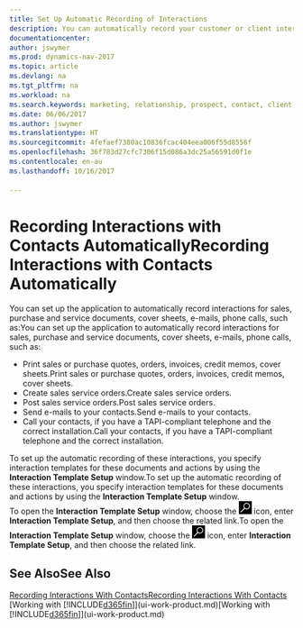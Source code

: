 ```yaml
---
title: Set Up Automatic Recording of Interactions
description: You can automatically record your customer or client interactions, for example, for sales, purchase and service documents or phone calls.
documentationcenter: 
author: jswymer
ms.prod: dynamics-nav-2017
ms.topic: article
ms.devlang: na
ms.tgt_pltfrm: na
ms.workload: na
ms.search.keywords: marketing, relationship, prospect, contact, client, customer
ms.date: 06/06/2017
ms.author: jswymer
ms.translationtype: HT
ms.sourcegitcommit: 4fefaef7380ac10836fcac404eea006f55d8556f
ms.openlocfilehash: 36f783d27cfc7306f15d086a3dc25a56591d0f1e
ms.contentlocale: en-au
ms.lasthandoff: 10/16/2017

---
```

# <a name="recording-interactions-with-contacts-automatically"></a><span data-ttu-id="fc1c6-103">Recording Interactions with Contacts Automatically</span><span class="sxs-lookup"><span data-stu-id="fc1c6-103">Recording Interactions with Contacts Automatically</span></span>
<span data-ttu-id="fc1c6-104">You can set up the application to automatically record interactions for sales, purchase and service documents, cover sheets, e-mails, phone calls, such as:</span><span class="sxs-lookup"><span data-stu-id="fc1c6-104">You can set up the application to automatically record interactions for sales, purchase and service documents, cover sheets, e-mails, phone calls, such as:</span></span>

* <span data-ttu-id="fc1c6-105">Print sales or purchase quotes, orders, invoices, credit memos, cover sheets.</span><span class="sxs-lookup"><span data-stu-id="fc1c6-105">Print sales or purchase quotes, orders, invoices, credit memos, cover sheets.</span></span>
* <span data-ttu-id="fc1c6-106">Create sales service orders.</span><span class="sxs-lookup"><span data-stu-id="fc1c6-106">Create sales service orders.</span></span>
* <span data-ttu-id="fc1c6-107">Post sales service orders.</span><span class="sxs-lookup"><span data-stu-id="fc1c6-107">Post sales service orders.</span></span>
* <span data-ttu-id="fc1c6-108">Send e-mails to your contacts.</span><span class="sxs-lookup"><span data-stu-id="fc1c6-108">Send e-mails to your contacts.</span></span>
* <span data-ttu-id="fc1c6-109">Call your contacts, if you have a TAPI-compliant telephone and the correct installation.</span><span class="sxs-lookup"><span data-stu-id="fc1c6-109">Call your contacts, if you have a TAPI-compliant telephone and the correct installation.</span></span>

<span data-ttu-id="fc1c6-110">To set up the automatic recording of these interactions, you specify interaction templates for these documents and actions by using the **Interaction Template Setup** window.</span><span class="sxs-lookup"><span data-stu-id="fc1c6-110">To set up the automatic recording of these interactions, you specify interaction templates for these documents and actions by using the **Interaction Template Setup** window.</span></span>  
<span data-ttu-id="fc1c6-111">To open the **Interaction Template Setup** window, choose the ![Search for Page or Report](media/ui-search/search_small.png "Search for Page or Report icon") icon, enter **Interaction Template Setup**, and then choose the related link.</span><span class="sxs-lookup"><span data-stu-id="fc1c6-111">To open the **Interaction Template Setup** window, choose the ![Search for Page or Report](media/ui-search/search_small.png "Search for Page or Report icon") icon, enter **Interaction Template Setup**, and then choose the related link.</span></span>

## <a name="see-also"></a><span data-ttu-id="fc1c6-112">See Also</span><span class="sxs-lookup"><span data-stu-id="fc1c6-112">See Also</span></span>
[<span data-ttu-id="fc1c6-113">Recording Interactions With Contacts</span><span class="sxs-lookup"><span data-stu-id="fc1c6-113">Recording Interactions With Contacts</span></span>](marketing-interactions.md)  
<span data-ttu-id="fc1c6-114">[Working with [!INCLUDE[d365fin](includes/d365fin_md.md)]](ui-work-product.md)</span><span class="sxs-lookup"><span data-stu-id="fc1c6-114">[Working with [!INCLUDE[d365fin](includes/d365fin_md.md)]](ui-work-product.md)</span></span>  

